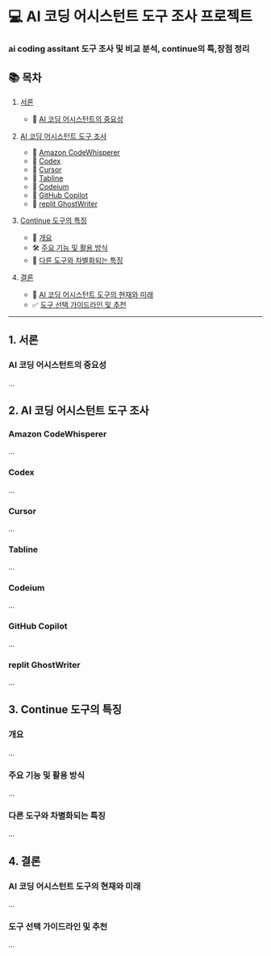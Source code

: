 # 💻 AI 코딩 어시스턴트 도구 조사 프로젝트
### ai coding assitant 도구 조사 및 비교 분석, continue의 특,장점 정리

## 📚 목차

1. [서론](#서론)
   - 🌟 [AI 코딩 어시스턴트의 중요성](#ai-코딩-어시스턴트의-중요성)

2. [AI 코딩 어시스턴트 도구 조사](#ai-코딩-어시스턴트-도구-조사)
   - 🤖 [Amazon CodeWhisperer](#amazon-codewhisperer)
   - 🤖 [Codex](#codex)
   - 🤖 [Cursor](#cursor)
   - 🤖 [Tabline](#tabline)
   - 🤖 [Codeium](#codeium)
   - 🤖 [GitHub Copilot](#github-copilot)
   - 🤖 [replit GhostWriter](#replit-ghostwriter)

3. [Continue 도구의 특징](#continue-도구의-특징)
   - 🚀 [개요](#개요)
   - 🛠 [주요 기능 및 활용 방식](#주요-기능-및-활용-방식)
   - 🏅 [다른 도구와 차별화되는 특징](#다른-도구와-차별화되는-특징)

4. [결론](#결론)
   - 🔮 [AI 코딩 어시스턴트 도구의 현재와 미래](#ai-코딩-어시스턴트-도구의-현재와-미래)
   - ✅ [도구 선택 가이드라인 및 추천](#도구-선택-가이드라인-및-추천)

---

## 1. 서론
### AI 코딩 어시스턴트의 중요성
...

## 2. AI 코딩 어시스턴트 도구 조사
### Amazon CodeWhisperer
...

### Codex
...

### Cursor
...

### Tabline
...

### Codeium
...

### GitHub Copilot
...

### replit GhostWriter
...

## 3. Continue 도구의 특징
### 개요
...

### 주요 기능 및 활용 방식
...

### 다른 도구와 차별화되는 특징
...

## 4. 결론
### AI 코딩 어시스턴트 도구의 현재와 미래
...

### 도구 선택 가이드라인 및 추천
...
